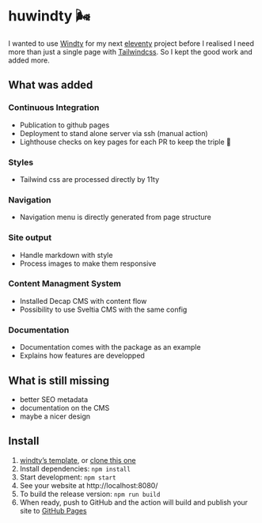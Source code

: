 # huwindty 🌬️

I wanted to use [Windty](https://github.com/distantcam/windty/) for my next [eleventy](https://www.11ty.dev/) project before I realised I need more than just a single page with [Tailwindcss](https://tailwindcss.com/). So I kept the good work and added more.

## What was added
### Continuous Integration
- Publication to github pages
- Deployment to stand alone server via ssh (manual action)
- Lighthouse checks on key pages for each PR to keep the triple 💯
### Styles
- Tailwind css are processed directly by 11ty
### Navigation
- Navigation menu is directly generated from page structure
### Site output
- Handle markdown with style
- Process images to make them responsive
### Content Managment System
- Installed Decap CMS with content flow
- Possibility to use Sveltia CMS with the same config
### Documentation
- Documentation comes with the package as an example
- Explains how features are developped


## What is still missing
- better SEO metadata
- documentation on the CMS
- maybe a nicer design

## Install
1. [windty’s template](https://github.com/distantcam/windty/generate), or [clone this one](https://docs.github.com/en/free-pro-team@latest/github/creating-cloning-and-archiving-repositories/cloning-a-repository)
2. Install dependencies: `npm install`
3. Start development: `npm start`
4. See your website at http://localhost:8080/
5. To build the release version: `npm run build`
6. When ready, push to GitHub and the action will build and publish your site to [GitHub Pages](https://docs.github.com/en/free-pro-team@latest/github/working-with-github-pages)
